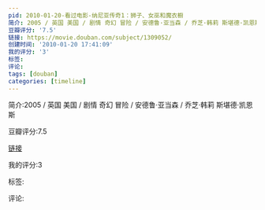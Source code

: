 ```yaml
---
pid: 2010-01-20-看过电影-纳尼亚传奇1：狮子、女巫和魔衣橱
简介: 2005 / 英国 美国 / 剧情 奇幻 冒险 / 安德鲁·亚当森 / 乔芝·韩莉 斯堪德·凯恩斯
豆瓣评分: '7.5'
链接: https://movie.douban.com/subject/1309052/
创建时间: '2010-01-20 17:41:09'
我的评分: '3'
标签:
评论:
tags: [douban]
categories: [timeline]
---
```

简介:2005 / 英国 美国 / 剧情 奇幻 冒险 / 安德鲁·亚当森 / 乔芝·韩莉 斯堪德·凯恩斯

豆瓣评分:7.5

[链接](https://movie.douban.com/subject/1309052/)

我的评分:3

标签:

评论:


